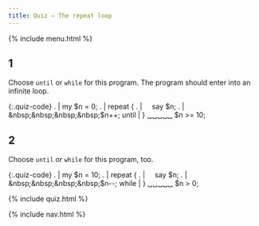 ```yaml
---
title: Quiz — The repeat loop
---
```


{% include menu.html %}

## 1

Choose `until` or `while` for this program. The program should enter into an infinite loop.

{:.quiz-code}
. | my $n = 0;
. | repeat {
. | &nbsp;&nbsp;&nbsp;&nbsp;say $n;
. | &nbsp;&nbsp;&nbsp;&nbsp;$n++;
until | } ␣␣␣␣␣ $n >= 10;

## 2

Choose `until` or `while` for this program, too.

{:.quiz-code}
. | my $n = 10;
. | repeat {
. | &nbsp;&nbsp;&nbsp;&nbsp;say $n;
. | &nbsp;&nbsp;&nbsp;&nbsp;$n<span>-</span>-;
while | } ␣␣␣␣␣ $n > 0;

{% include quiz.html %}

{% include nav.html %}
